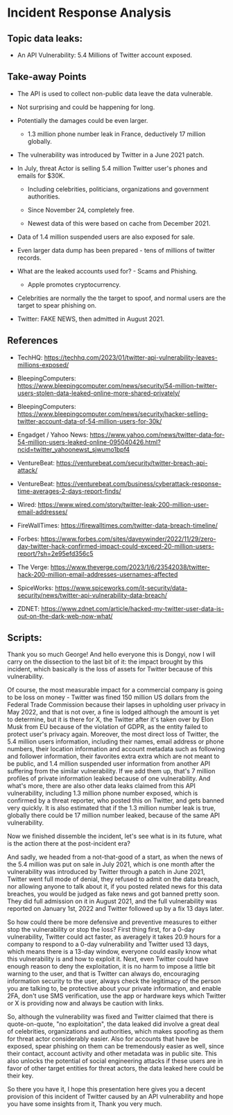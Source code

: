 # Incident Response Analysis

## Topic data leaks:

* An API Vulnerability: 5.4 Millions of Twitter account exposed.

## Take-away Points

* The API is used to collect non-public data leave the data vulnerable.

* Not surprising and could be happening for long.

* Potentially the damages could be even larger.

    * 1.3 million phone number leak in France, deductively 17 million globally.

* The vulnerability was introduced by Twitter in a June 2021 patch.

* In July, threat Actor is selling 5.4 million Twitter user's phones and emails for $30K.

    * Including celebrities, politicians, organizations and government authorities.

    * Since November 24, completely free.
    * Newest data of this were based on cache from December 2021.

* Data of 1.4 million suspended users are also exposed for sale.

* Even larger data dump has been prepared - tens of millions of twitter records.

* What are the leaked accounts used for? - Scams and Phishing.

    * Apple promotes cryptocurrency.

* Celebrities are normally the the target to spoof, and normal users are the target to spear phishing on.

* Twitter: FAKE NEWS, then admitted in August 2021.

## References

* TechHQ: https://techhq.com/2023/01/twitter-api-vulnerability-leaves-millions-exposed/ 
* BleepingComputers: https://www.bleepingcomputer.com/news/security/54-million-twitter-users-stolen-data-leaked-online-more-shared-privately/
* BleepingComputers: https://www.bleepingcomputer.com/news/security/hacker-selling-twitter-account-data-of-54-million-users-for-30k/
* Engadget / Yahoo News: https://www.yahoo.com/news/twitter-data-for-54-million-users-leaked-online-095040426.html?ncid=twitter_yahoonewst_sjwumo1bpf4
* VentureBeat: https://venturebeat.com/security/twitter-breach-api-attack/
* VentureBeat: https://venturebeat.com/business/cyberattack-response-time-averages-2-days-report-finds/

* Wired: https://www.wired.com/story/twitter-leak-200-million-user-email-addresses/
* FireWallTimes: https://firewalltimes.com/twitter-data-breach-timeline/
* Forbes: https://www.forbes.com/sites/daveywinder/2022/11/29/zero-day-twitter-hack-confirmed-impact-could-exceed-20-million-users-report/?sh=2e95efd356c5
* The Verge: https://www.theverge.com/2023/1/6/23542038/twitter-hack-200-million-email-addresses-usernames-affected
* SpiceWorks: https://www.spiceworks.com/it-security/data-security/news/twitter-api-vulnerability-data-breach/
* ZDNET: https://www.zdnet.com/article/hacked-my-twitter-user-data-is-out-on-the-dark-web-now-what/

## Scripts:

Thank you so much George! And hello everyone this is Dongyi, now I will carry on the dissection to the last bit of it: the impact brought by this incident, which basically is the loss of assets for Twitter because of this vulnerability.

Of course, the most measurable impact for a commercial company is going to be loss on money - Twitter was fined 150 million US dollars from the  Federal Trade Commission because their lapses in upholding user privacy in May 2022, and that is not over, a fine is lodged although the amount is yet to determine, but it is there for X, the Twitter after it's taken over by Elon Musk from EU because of the violation of GDPR, as the entity failed to protect user's privacy again. Moreover, the most direct loss of Twitter, the 5.4 million users information, including their names, email address or phone numbers, their location information and account metadata such as following and follower information, their favorites extra extra which are not meant to be public, and 1.4 million suspended user information from another API suffering from the similar vulnerability. If we add them up, that's 7 million profiles of private information leaked because of one vulnerability. And what's more, there are also other data leaks claimed from this API vulnerability, including 1.3 million phone number exposed, which is confirmed by a threat reporter, who posted this on Twitter, and gets banned very quickly. It is also estimated that if the 1.3 million number leak is true, globally there could be 17 million number leaked, because of the same API vulnerability.

Now we finished dissemble the incident, let's see what is in its future, what is the action there at the post-incident era?

And sadly, we headed from a not-that-good of a start, as when the news of the 5.4 million was put on sale in July 2021, which is one month after the vulnerability was introduced by Twitter through a patch in June 2021, Twitter went full mode of denial, they refused to admit on the data breach, nor allowing anyone to talk about it, if you posted related news for this data breaches, you would be judged as fake news and got banned pretty soon. They did full admission on it in August 2021, and the full vulnerability was reported on January 1st, 2022 and Twitter followed up by a fix 13 days later.

So how could there be more defensive and preventive measures to either stop the vulnerability or stop the loss? First thing first, for a 0-day vulnerability, Twitter could act faster, as averagely it takes 20.9 hours for a company to respond to a 0-day vulnerability and Twitter used 13 days, which means there is a 13-day window, everyone could easily know what this vulnerability is and how to exploit it. Next, even Twitter could have enough reason to deny the exploitation, it is no harm to impose a little bit warning to the user, and that is Twitter can always do, encouraging information security to the user, always check the legitimacy of the person you are talking to, be protective about your private information, and enable 2FA, don't use SMS verification, use the app or hardware keys which Twitter or X is providing now and always be caution with links.

So, although the vulnerability was fixed and Twitter claimed that there is quote-on-quote, "no exploitation", the data leaked did involve a great deal of celebrities, organizations and authorities, which makes spoofing as them for threat actor considerably easier. Also for accounts that have be exposed, spear phishing on them can be tremendously easier as well, since their contact, account activity and other metadata was in public site. This also unlocks the potential of social engineering attacks if these users are in favor of other target entities for threat actors, the data leaked here could be their key.

So there you have it, I hope this presentation here gives you a decent provision of this incident of Twitter caused by an API vulnerability and hope you have some insights from it, Thank you very much.
